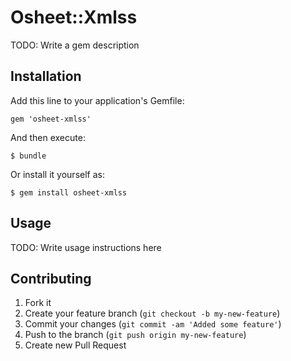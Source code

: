# Osheet::Xmlss

TODO: Write a gem description

## Installation

Add this line to your application's Gemfile:

    gem 'osheet-xmlss'

And then execute:

    $ bundle

Or install it yourself as:

    $ gem install osheet-xmlss

## Usage

TODO: Write usage instructions here

## Contributing

1. Fork it
2. Create your feature branch (`git checkout -b my-new-feature`)
3. Commit your changes (`git commit -am 'Added some feature'`)
4. Push to the branch (`git push origin my-new-feature`)
5. Create new Pull Request
